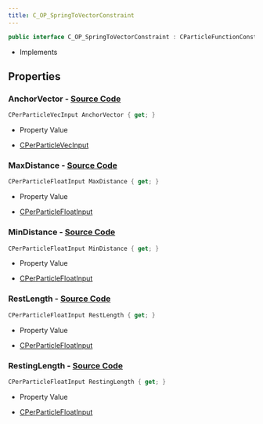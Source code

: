 ```yaml
---
title: C_OP_SpringToVectorConstraint
---
```


```csharp
public interface C_OP_SpringToVectorConstraint : CParticleFunctionConstraint, CParticleFunction, ISchemaClass<CParticleFunction>, ISchemaClass<CParticleFunctionConstraint>, ISchemaClass<C_OP_SpringToVectorConstraint>, ISchemaField, ISchemaClass, INativeHandle
```

- Implements

## Properties

### **AnchorVector** - [Source Code](https://github.com/swiftly-solution/swiftlys2/blob/main/managed/src/SwiftlyS2.Generated/Schemas/Interfaces/C_OP_SpringToVectorConstraint.cs#L24)

```csharp
CPerParticleVecInput AnchorVector { get; }
```

- Property Value

- [CPerParticleVecInput](/docs/api/shared/schemadefinitions/cperparticlevecinput)

### **MaxDistance** - [Source Code](https://github.com/swiftly-solution/swiftlys2/blob/main/managed/src/SwiftlyS2.Generated/Schemas/Interfaces/C_OP_SpringToVectorConstraint.cs#L20)

```csharp
CPerParticleFloatInput MaxDistance { get; }
```

- Property Value

- [CPerParticleFloatInput](/docs/api/shared/schemadefinitions/cperparticlefloatinput)

### **MinDistance** - [Source Code](https://github.com/swiftly-solution/swiftlys2/blob/main/managed/src/SwiftlyS2.Generated/Schemas/Interfaces/C_OP_SpringToVectorConstraint.cs#L18)

```csharp
CPerParticleFloatInput MinDistance { get; }
```

- Property Value

- [CPerParticleFloatInput](/docs/api/shared/schemadefinitions/cperparticlefloatinput)

### **RestLength** - [Source Code](https://github.com/swiftly-solution/swiftlys2/blob/main/managed/src/SwiftlyS2.Generated/Schemas/Interfaces/C_OP_SpringToVectorConstraint.cs#L16)

```csharp
CPerParticleFloatInput RestLength { get; }
```

- Property Value

- [CPerParticleFloatInput](/docs/api/shared/schemadefinitions/cperparticlefloatinput)

### **RestingLength** - [Source Code](https://github.com/swiftly-solution/swiftlys2/blob/main/managed/src/SwiftlyS2.Generated/Schemas/Interfaces/C_OP_SpringToVectorConstraint.cs#L22)

```csharp
CPerParticleFloatInput RestingLength { get; }
```

- Property Value

- [CPerParticleFloatInput](/docs/api/shared/schemadefinitions/cperparticlefloatinput)

